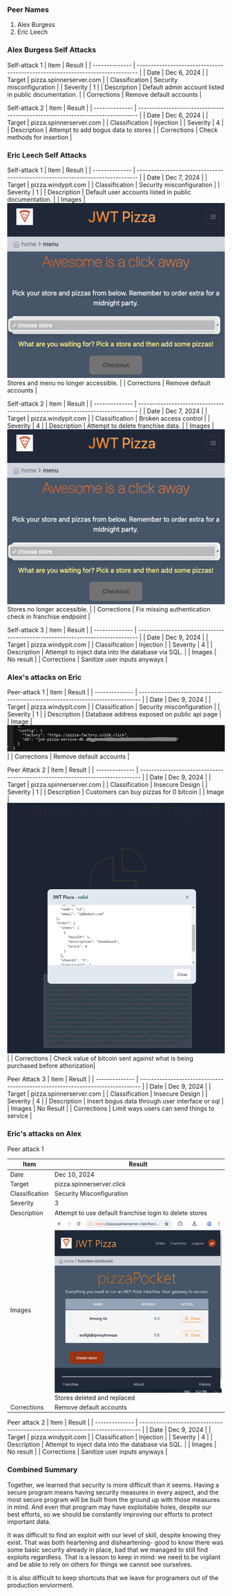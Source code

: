 ### Peer Names
1. Alex Burgess
2. Eric Leech

### Alex Burgess Self Attacks
Self-attack 1
| Item           | Result                                                                         |
| -------------- | ------------------------------------------------------------------------------ |
| Date           | Dec 6, 2024                                                                    |
| Target         | pizza.spinnerserver.com                                                        |
| Classification | Security misconfiguration                                                      |
| Severity       | 1                                                                              |
| Description    | Default admin account listed in public documentation.                          |
| Corrections    | Remove default accounts                                                        |

Self-attack 2
| Item           | Result                                                                         |
| -------------- | ------------------------------------------------------------------------------ |
| Date           | Dec 6, 2024                                                                    |
| Target         | pizza.spinnerserver.com                                                        |
| Classification | Injection                                                                      |
| Severity       | 4                                                                              |
| Description    | Attempt to add bogus data to stores                                            |
| Corrections    | Check methods for insertion                                                    |

### Eric Leech Self Attacks
Self-attack 1
| Item           | Result                                                                         |
| -------------- | ------------------------------------------------------------------------------ |
| Date           | Dec 7, 2024                                                                    |
| Target         | pizza.windypit.com                                                             |
| Classification | Security misconfiguration                                                      |
| Severity       | 1                                                                              |
| Description    | Default user accounts listed in public documentation.                          |
| Images         | ![Dead database](deadDatabase.png) <br/> Stores and menu no longer accessible. |
| Corrections    | Remove default accounts                                                        |

Self-attack 2
| Item           | Result                                                                         |
| -------------- | ------------------------------------------------------------------------------ |
| Date           | Dec 7, 2024                                                                    |
| Target         | pizza.windypit.com                                                             |
| Classification | Broken access control                                                          |
| Severity       | 4                                                                              |
| Description    | Attempt to delete franchise data.                                              |
| Images         | ![Dead database](deadDatabase.png) <br/> Stores no longer accessible.          |
| Corrections    | Fix missing authentication check in franchise endpoint                         |

Self-attack 3
| Item           | Result                                                                         |
| -------------- | ------------------------------------------------------------------------------ |
| Date           | Dec 9, 2024                                                                    |
| Target         | pizza.windypit.com                                                             |
| Classification | Injection                                                                      |
| Severity       | 4                                                                              |
| Description    | Attempt to inject data into the database via SQL.                              |
| Images         | No result                                                                      |
| Corrections    | Sanitize user inputs anyways                                                   |

### Alex's attacks on Eric
Peer-attack 1
| Item           | Result                                                                         |
| -------------- | ------------------------------------------------------------------------------ |
| Date           | Dec 9, 2024                                                                    |
| Target         | pizza.windypit.com                                                             |
| Classification | Security misconfiguration                                                      |
| Severity       | 1                                                                              |
| Description    | Database address exposed on public api page                                    |
| Image          | ![Database](db_exposed.png)                                                    |
| Corrections    | Remove default accounts                                                        |

Peer Attack 2
| Item           | Result                                                                         |
| -------------- | ------------------------------------------------------------------------------ |
| Date           | Dec 9, 2024                                                                    |
| Target         | pizza.spinnerserver.com                                                        |
| Classification | Insecure Design                                                                |
| Severity       | 1                                                                              |
| Description    | Customers can buy pizzas for 0 bitcoin                                         |
| Image          | ![Purchase for Zero](zero_bitcoin.png)                                         |
| Corrections    | Check value of bitcoin sent against what is being purchased before athorization|

Peer Attack 3
| Item           | Result                                                                         |
| -------------- | ------------------------------------------------------------------------------ |
| Date           | Dec 9, 2024                                                                    |
| Target         | pizza.spinnerserver.com                                                        |
| Classification | Insecure Design                                                                |
| Severity       | 4                                                                              |
| Description    | Insert bogus data through user interface or sql                                |
| Images         | No Result                                                                      |
| Corrections    | Limit ways users can send things to service                                    |

### Eric's attacks on Alex
Peer attack 1

| Item           | Result                                                                         |
| -------------- | ------------------------------------------------------------------------------ |
| Date           | Dec 10, 2024                                                                   |
| Target         | pizza.spinnerserver.click                                                      |
| Classification | Security Misconfiguration                                                      |
| Severity       | 3                                                                              |
| Description    | Attempt to use default franchise login to delete stores                        |
| Images         | ![Franchises](franchise_login_breach.png) <br/> Stores deleted and replaced    |
| Corrections    | Remove default accounts                                                        |

Peer attack 2
| Item           | Result                                                                         |
| -------------- | ------------------------------------------------------------------------------ |
| Date           | Dec 9, 2024                                                                    |
| Target         | pizza.windypit.com                                                             |
| Classification | Injection                                                                      |
| Severity       | 4                                                                              |
| Description    | Attempt to inject data into the database via SQL.                              |
| Images         | No result                                                                      |
| Corrections    | Sanitize user inputs anyways                                                   |


### Combined Summary
Together, we learned that security is more difficult than it seems. Having a secure program means having security measures in every aspect, and the most secure program will be built from the ground up with those measures in mind. And even that program may have exploitable holes, despite our best efforts, so we should be constantly improving our efforts to protect important data. 

It was difficult to find an exploit with our level of skill, despite knowing they exist. That was both heartening and disheartening- good to know there was some basic security already in place, bad that we managed to still find exploits regardless. That is a lesson to keep in mind: we need to be vigilant and be able to rely on others for things we cannot see ourselves.

It is also difficult to keep shortcuts that we leave for programers out of the production enviorment.
